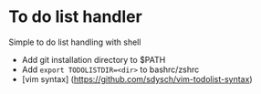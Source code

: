 # To do list handler
Simple to do list handling with shell

* Add git installation directory to $PATH
* Add `export TODOLISTDIR=<dir>` to bashrc/zshrc
* [vim syntax] (https://github.com/sdysch/vim-todolist-syntax)
